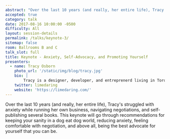 ```yaml
---
abstract: "Over the last 10 years (and really, her entire life), Tracy's struggled with anxiety while running her own business, navigating negotiations, and self-publishing several books. This keynote will go through recommendations for keeping your sanity in a dog eat dog world, reducing anxiety, feeling comfortable with negotiation, and above all, being the best advocate for yourself that you can be."
accepted: true
category: talk
date: 2017-08-16 10:00:00 -0500
difficulty: All
layout: session-details
permalink: /talks/keynote-3/
sitemap: false
room: Ballrooms B and C
talk_slot: full
title: Keynote - Anxiety, Self-Advocacy, and Promoting Yourself
presenters:
  - name: Tracy Osborn
    photo_url: '/static/img/blog/tracy.jpg'
    bio: |
        Tracy is a designer, developer, and entreprenerd living in Toronto, Canada. She's the author of [Hello Web App](https://hellowebbooks.com/#packages) and [Hello Web App: Intermediate Concepts](https://hellowebbooks.com/#packages), and her third book, [Hello Web Design](https://hellowebbooks.com/#packages), is forthcoming. A frequent speaker, she has been onstage at DjangoCon US, PyCon US, EuroPython, Write The Docs, and many other conferences. She's also an avid outdoorswoman and would love to go on a hike with you.
    twitter: limedaring
    website: 'https://limedaring.com/'
---
```

Over the last 10 years (and really, her entire life), Tracy's struggled with anxiety while running her own business, navigating negotiations, and self-publishing several books. This keynote will go through recommendations for keeping your sanity in a dog eat dog world, reducing anxiety, feeling comfortable with negotiation, and above all, being the best advocate for yourself that you can be.
